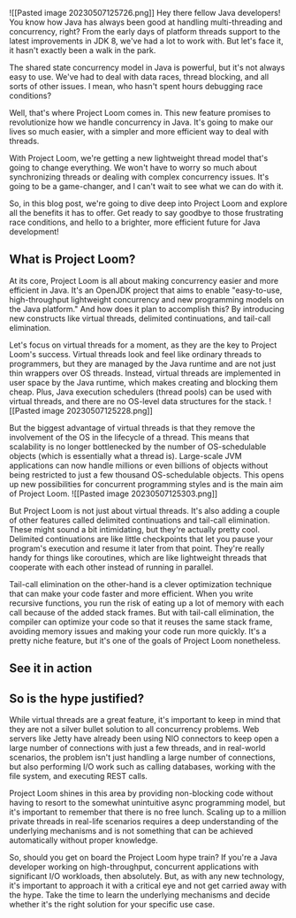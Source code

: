 ![[Pasted image 20230507125726.png]]
Hey there fellow Java developers! You know how Java has always been good at handling multi-threading and concurrency, right? From the early days of platform threads support to the latest improvements in JDK 8, we've had a lot to work with. But let's face it, it hasn't exactly been a walk in the park.

The shared state concurrency model in Java is powerful, but it's not always easy to use. We've had to deal with data races, thread blocking, and all sorts of other issues. I mean, who hasn't spent hours debugging race conditions?

Well, that's where Project Loom comes in. This new feature promises to revolutionize how we handle concurrency in Java. It's going to make our lives so much easier, with a simpler and more efficient way to deal with threads.

With Project Loom, we're getting a new lightweight thread model that's going to change everything. We won't have to worry so much about synchronizing threads or dealing with complex concurrency issues. It's going to be a game-changer, and I can't wait to see what we can do with it.

So, in this blog post, we're going to dive deep into Project Loom and explore all the benefits it has to offer. Get ready to say goodbye to those frustrating race conditions, and hello to a brighter, more efficient future for Java development!

## What is Project Loom?
At its core, Project Loom is all about making concurrency easier and more efficient in Java. It's an OpenJDK project that aims to enable "easy-to-use, high-throughput lightweight concurrency and new programming models on the Java platform." And how does it plan to accomplish this? By introducing new constructs like virtual threads, delimited continuations, and tail-call elimination.

Let's focus on virtual threads for a moment, as they are the key to Project Loom's success. Virtual threads look and feel like ordinary threads to programmers, but they are managed by the Java runtime and are not just thin wrappers over OS threads. Instead, virtual threads are implemented in user space by the Java runtime, which makes creating and blocking them cheap. Plus, Java execution schedulers (thread pools) can be used with virtual threads, and there are no OS-level data structures for the stack.
![[Pasted image 20230507125228.png]]

But the biggest advantage of virtual threads is that they remove the involvement of the OS in the lifecycle of a thread. This means that scalability is no longer bottlenecked by the number of OS-schedulable objects (which is essentially what a thread is). Large-scale JVM applications can now handle millions or even billions of objects without being restricted to just a few thousand OS-schedulable objects. This opens up new possibilities for concurrent programming styles and is the main aim of Project Loom.
![[Pasted image 20230507125303.png]]

But Project Loom is not just about virtual threads. It's also adding a couple of other features called delimited continuations and tail-call elimination. These might sound a bit intimidating, but they're actually pretty cool. Delimited continuations are like little checkpoints that let you pause your program's execution and resume it later from that point. They're really handy for things like coroutines, which are like lightweight threads that cooperate with each other instead of running in parallel.

Tail-call elimination on the other-hand is a clever optimization technique that can make your code faster and more efficient. When you write recursive functions, you run the risk of eating up a lot of memory with each call because of the added stack frames. But with tail-call elimination, the compiler can optimize your code so that it reuses the same stack frame, avoiding memory issues and making your code run more quickly. It's a pretty niche feature, but it's one of the goals of Project Loom nonetheless.

## See it in action


## So is the hype justified?

While virtual threads are a great feature, it's important to keep in mind that they are not a silver bullet solution to all concurrency problems. Web servers like Jetty have already been using NIO connectors to keep open a large number of connections with just a few threads, and in real-world scenarios, the problem isn't just handling a large number of connections, but also performing I/O work such as calling databases, working with the file system, and executing REST calls.

Project Loom shines in this area by providing non-blocking code without having to resort to the somewhat unintuitive async programming model, but it's important to remember that there is no free lunch. Scaling up to a million private threads in real-life scenarios requires a deep understanding of the underlying mechanisms and is not something that can be achieved automatically without proper knowledge.

So, should you get on board the Project Loom hype train? If you're a Java developer working on high-throughput, concurrent applications with significant I/O workloads, then absolutely. But, as with any new technology, it's important to approach it with a critical eye and not get carried away with the hype. Take the time to learn the underlying mechanisms and decide whether it's the right solution for your specific use case.